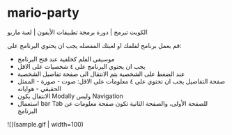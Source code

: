 # mario-party
الكويت تبرمج | دورة برمجة تطبيقات الأيفون | لعبة ماريو


قم بعمل برنامج لفلمك او لعبتك المفضله
يجب ان يحتوي البرنامج على:
- موسيقى الفلم كخلفية عند فتح البرنامج
- يجب ان يحتوي البرنامج على ٤ شخصيات على الاقل
- عند الضغط على الشخصية يتم الانتقال الى صفحة تفاصيل الشخصية
- صفحة التفاصيل يجب ان تحتوي على ٤ معلومات على الاقل: صوت - صورة -
الممثل الحقيقي - هواياته
- الانتقال يكون Modally وليس Navigation
- استعمال bar Tab للصفحة الأولى، والصفحة الثانية تكون صفحة معلومات عن
البرنامج

![](sample.gif | width=100)
